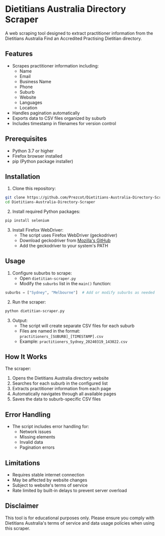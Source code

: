 # Dietitians Australia Directory Scraper

A web scraping tool designed to extract practitioner information from the Dietitians Australia Find an Accredited Practising Dietitian directory.

## Features

- Scrapes practitioner information including:
  - Name
  - Email
  - Business Name
  - Phone
  - Suburb
  - Website
  - Languages
  - Location
- Handles pagination automatically
- Exports data to CSV files organized by suburb
- Includes timestamp in filenames for version control

## Prerequisites

- Python 3.7 or higher
- Firefox browser installed
- pip (Python package installer)

## Installation

1. Clone this repository:

```bash
git clone https://github.com/Prezcot/Dietitians-Australia-Directory-Scraper.git
cd Dietitians-Australia-Directory-Scraper
```

2. Install required Python packages:

```bash
pip install selenium
```

3. Install Firefox WebDriver:
   - The script uses Firefox WebDriver (geckodriver)
   - Download geckodriver from [Mozilla's GitHub](https://github.com/mozilla/geckodriver/releases)
   - Add the geckodriver to your system's PATH

## Usage

1. Configure suburbs to scrape:
   - Open `dietitian-scraper.py`
   - Modify the `suburbs` list in the `main()` function:

```python
suburbs = ["Sydney", "Melbourne"]  # Add or modify suburbs as needed
```

2. Run the scraper:

```bash
python dietitian-scraper.py
```

3. Output:
   - The script will create separate CSV files for each suburb
   - Files are named in the format: `practitioners_[SUBURB]_[TIMESTAMP].csv`
   - Example: `practitioners_Sydney_20240319_143022.csv`

## How It Works

The scraper:

1. Opens the Dietitians Australia directory website
2. Searches for each suburb in the configured list
3. Extracts practitioner information from each page
4. Automatically navigates through all available pages
5. Saves the data to suburb-specific CSV files

## Error Handling

- The script includes error handling for:
  - Network issues
  - Missing elements
  - Invalid data
  - Pagination errors

## Limitations

- Requires stable internet connection
- May be affected by website changes
- Subject to website's terms of service
- Rate limited by built-in delays to prevent server overload

## Disclaimer

This tool is for educational purposes only. Please ensure you comply with Dietitians Australia's terms of service and data usage policies when using this scraper.
